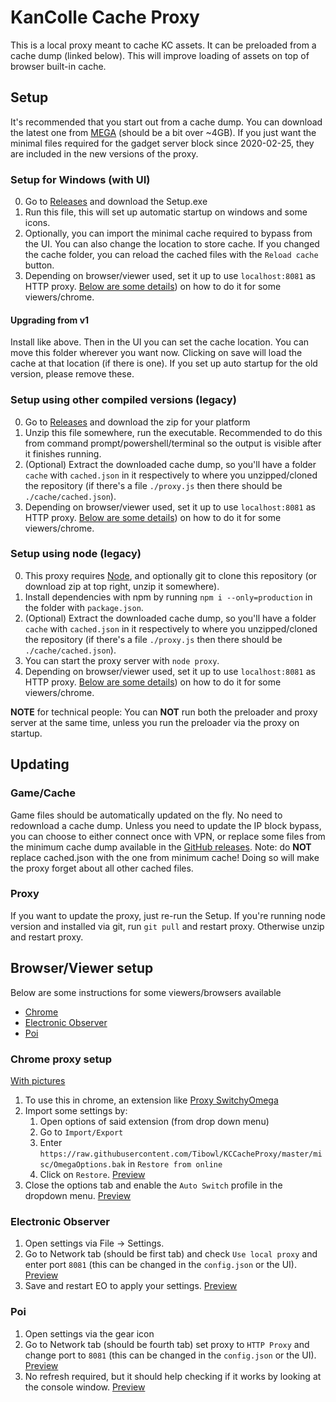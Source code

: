 KanColle Cache Proxy
=======
This is a local proxy meant to cache KC assets. It can be preloaded from a cache dump (linked below). This will improve loading of assets on top of browser built-in cache.

## Setup
It's recommended that you start out from a cache dump. You can download the latest one from [MEGA](https://mega.nz/#F!sOwClABa!yHldyYZr2MBqhTNYEupztg) (should be a bit over ~4GB). If you just want the minimal files required for the gadget server block since 2020-02-25, they are included in the new versions of the proxy.

### Setup for Windows (with UI)
0. Go to [Releases](https://github.com/Tibowl/KCCacheProxy/releases) and download the Setup.exe
1. Run this file, this will set up automatic startup on windows and some icons.
2. Optionally, you can import the minimal cache required to bypass from the UI. You can also change the location to store cache. If you changed the cache folder, you can reload the cached files with the `Reload cache` button.
3. Depending on browser/viewer used, set it up to use `localhost:8081` as HTTP proxy. [Below are some details](#browserviewer-setup)) on how to do it for some viewers/chrome.

#### Upgrading from v1
Install like above. Then in the UI you can set the cache location. You can move this folder wherever you want now. Clicking on save will load the cache at that location (if there is one). If you set up auto startup for the old version, please remove these.

### Setup using other compiled versions (legacy)
0. Go to [Releases](https://github.com/Tibowl/KCCacheProxy/releases) and download the zip for your platform
1. Unzip this file somewhere, run the executable. Recommended to do this from command prompt/powershell/terminal so the output is visible after it finishes running.
2. (Optional) Extract the downloaded cache dump, so you'll have a folder `cache` with `cached.json` in it respectively to where you unzipped/cloned the repository (if there's a file `./proxy.js` then there should be `./cache/cached.json`).
3. Depending on browser/viewer used, set it up to use `localhost:8081` as HTTP proxy. [Below are some details](#browserviewer-setup)) on how to do it for some viewers/chrome.

### Setup using node (legacy)
0. This proxy requires [Node](https://nodejs.org/en/), and optionally git to clone this repository (or download zip at top right, unzip it somewhere).
1. Install dependencies with npm by running `npm i --only=production` in the folder with `package.json`.
2. (Optional) Extract the downloaded cache dump, so you'll have a folder `cache` with `cached.json` in it respectively to where you unzipped/cloned the repository (if there's a file `./proxy.js` then there should be `./cache/cached.json`).
3. You can start the proxy server with `node proxy`.
4. Depending on browser/viewer used, set it up to use `localhost:8081` as HTTP proxy. [Below are some details](#browserviewer-setup)) on how to do it for some viewers/chrome.

**NOTE** for technical people: You can **NOT** run both the preloader and proxy server at the same time, unless you run the preloader via the proxy on startup.

## Updating
### Game/Cache
Game files should be automatically updated on the fly. No need to redownload a cache dump. Unless you need to update the IP block bypass, you can choose to either connect once with VPN, or replace some files from the minimum cache dump available in the [GitHub releases](https://github.com/Tibowl/KCCacheProxy/releases). Note: do **NOT** replace cached.json with the one from minimum cache! Doing so will make the proxy forget about all other cached files.

### Proxy
If you want to update the proxy, just re-run the Setup. If you're running node version and installed via git, run `git pull` and restart proxy. Otherwise unzip and restart proxy.

## Browser/Viewer setup

Below are some instructions for some viewers/browsers available
- [Chrome](#chrome-proxy-setup)
- [Electronic Observer](#electronic-observer)
- [Poi](#poi)

### Chrome proxy setup
[With pictures](https://github.com/planetarian/KCDocumentation/blob/master/KCCacheProxy.md#enabling-proxy-for-chromekc3)

1. To use this in chrome, an extension like [Proxy SwitchyOmega](https://chrome.google.com/webstore/detail/proxy-switchyomega/padekgcemlokbadohgkifijomclgjgif)
2. Import some settings by:
    1. Open options of said extension (from drop down menu)
    2. Go to `Import/Export`
    3. Enter `https://raw.githubusercontent.com/Tibowl/KCCacheProxy/master/misc/OmegaOptions.bak` in `Restore from online`
    4. Click on `Restore`. [Preview](https://i.imgur.com/LkFFooX.png)
3. Close the options tab and enable the `Auto Switch` profile in the dropdown menu. [Preview](https://i.imgur.com/Z32Ga5J.png)

### Electronic Observer
1. Open settings via File -> Settings.
2. Go to Network tab (should be first tab) and check `Use local proxy` and enter port `8081` (this can be changed in the `config.json` or the UI). [Preview](https://i.imgur.com/MplOchT.png)
3. Save and restart EO to apply your settings. [Preview](https://i.imgur.com/Fa7uyVJ.png)

### Poi
1. Open settings via the gear icon
2. Go to Network tab (should be fourth tab) set proxy to `HTTP Proxy` and change port to `8081` (this can be changed in the `config.json` or the UI). [Preview](https://i.imgur.com/jwOI0F4.png)
3. No refresh required, but it should help checking if it works by looking at the console window. [Preview](https://i.imgur.com/8HLMkB6.png)
